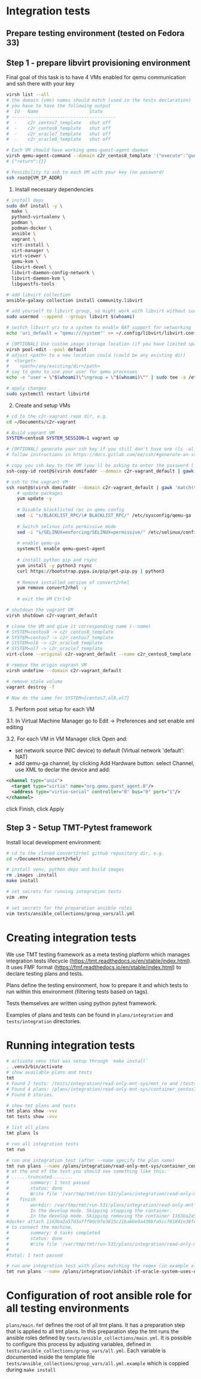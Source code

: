 # Integration tests

## Prepare testing environment (tested on Fedora 33) 

## Step 1 - prepare libvirt provisioning environment

Final goal of this task is to have 4 VMs enabled for qemu communication and
ssh there with your key
```bash
virsh list --all
# the domain (vms) names should match (used in the tests declaration)
# you have to have the following output
#  Id   Name                   State
# ---------------------------------------
#  -    c2r_centos7_template   shut off
#  -    c2r_centos8_template   shut off
#  -    c2r_oracle7_template   shut off
#  -    c2r_oracle8_template   shut off

# Each VM should have working qemu-guest-agent daemon
virsh qemu-agent-command --domain c2r_centos8_template '{"execute":"guest-ping"}'
# {"return":{}}

# Possibility to ssh to each VM with your key (no password)
ssh root@{VM_IP_ADDR} 
```

1. Install necessary dependencies

```bash
# install deps
sudo dnf install -y \
  make \
  python3-virtualenv \
  podman \
  podman-docker \
  ansible \
  vagrant \
  virt-install \
  virt-manager \
  virt-viewer \
  qemu-kvm \
  libvirt-devel \
  libvirt-daemon-config-network \
  libvirt-daemon-kvm \
  libguestfs-tools

# add libvirt collection
ansible-galaxy collection install community.libvirt

# add yourself to libvirt group, so might work with libvirt without sudo
sudo usermod --append --groups libvirt $(whoami)

# switch libvirt uri to a system to enable NAT support for networking
echo 'uri_default = "qemu:///system"' >> ~/.config/libvirt/libvirt.conf

# [OPTIONAL] Use custom image storage location (if you have limited space in /var/lib/libvirt/images)
virsh pool-edit --pool default
# adjust <path> to a new location could (could be any existing dir)
#  <target>
#    <path>/any/existing/dir</path>
# say to qemu to use your user for qemu processes
echo -e "user = \"$(whoami)\"\ngroup = \"$(whoami)\"" | sudo tee -a /etc/libvirt/qemu.conf

# apply changes
sudo systemctl restart libvirtd
```

2. Create and setup VMs
```bash
# cd to the c2r-vagrant repo dir, e.g.
cd ~/Documents/c2r-vagrant

# Build vagrant VM
SYSTEM=centos8 SYSTEM_SESSION=1 vagrant up

# [OPTIONAL] generate your ssh key if you still don't have one (ls -al ~/.ssh/*.pub)
# follow instructions in https://docs.gitlab.com/ee/ssh/#generate-an-ssh-key-pair

# copy you ssh key to the VM (you'll be asking to enter the password (`vagrant`)
ssh-copy-id root@$(virsh domifaddr --domain c2r-vagrant_default | gawk 'match($0, /(192.+)\/.+/, ary) {print ary[1]}')

# ssh to the vagrant VM
ssh root@$(virsh domifaddr --domain c2r-vagrant_default | gawk 'match($0, /(192.+)\/.+/, ary) {print ary[1]}')
    # update packages
    yum update -y
    
    # Disable blacklisted rpc in qemu config
    sed -i "s/BLACKLIST_RPC/\# BLACKLIST_RPC/" /etc/sysconfig/qemu-ga
    
    # Switch selinux into permissive mode
    sed -i "s/SELINUX=enforcing/SELINUX=permissive/" /etc/selinux/config
    
    # enable qemu-ga
    systemctl enable qemu-guest-agent
    
    # install python pip and rsync
    yum install -y python3 rsync
    curl https://bootstrap.pypa.io/pip/get-pip.py | python3
    
    # Remove installed version of convert2rhel
    yum remove convert2rhel -y
    
    # exit the VM Ctrl+D

# shutdown the vagrant VM
virsh shutdown c2r-vagrant_default

# clone the VM and give it corresponding name (--name)
# SYSTEM=centos8 -> c2r_centos8_template
# SYSTEM=centos7 -> c2r_centos7_template
# SYSTEM=ol8 -> c2r_oracle8_template
# SYSTEM=ol7 -> c2r_oracle7_template
virt-clone --original c2r-vagrant_default --name c2r_centos8_template --auto-clone --check disk_size=off

# remove the origin vagrant VM
virsh undefine --domain c2r-vagrant_default

# remove stale volume
vagrant destroy -f

# Now do the same for SYSTEM={centos7,ol8,ol7}
```

3. Perform post setup for each VM 
   
3.1. In Virtual Machine Manager go to Edit -> Preferences and set enable
xml editing

3.2. For each VM in VM Manager click Open and:
- set network source (NIC device) to default (Virtual network 'default': NAT)
- add qemu-ga channel, by clicking Add Hardware button:
select Channel, use XML to declar the device and add:
```xml
<channel type="unix">
  <target type="virtio" name="org.qemu.guest_agent.0"/>
  <address type="virtio-serial" controller="0" bus="0" port="1"/>
</channel>
```
click Finish, click Apply

## Step 3 - Setup TMT-Pytest framework
Install local development environment:
```bash
# cd to the cloned convert2rhel github repository dir, e.g.
cd ~/Documents/convert2rhel/

# install venv, python deps and build images
rm .images .install
make install

# set secrets for running integration tests
vim .env

# set secrets for the preparation ansible roles
vim tests/ansible_collections/group_vars/all.yml
```

# Creating integration tests

We use TMT testing framework as a meta testing platform which manages
integration tests lifecycle (https://tmt.readthedocs.io/en/stable/index.html).
It uses FMF format (https://fmf.readthedocs.io/en/stable/index.html) to declare
testing plans and tests.

Plans define the testing environment, how to prepare it and which tests to run
within this environment (filtering tests based on tags).

Tests themselves are written using python pytest framework.

Examples of plans and tests can be found in `plans/integration` and 
`tests/integration` directories.


# Running integration tests

```bash
# activate venv that was setup through `make install`
. .venv3/bin/activate
# show available plans and tests
tmt 
# Found 2 tests: /tests/integration/read-only-mnt-sys/mnt_ro and /tests/integration/read-only-mnt-sys/sys_ro.
# Found 4 plans: /plans/integration/read-only-mnt-sys/container_centos7_bad_mnt, /plans/integration/read-only-mnt-sys/container_centos7_bad_sys, /plans/integration/read-only-mnt-sys/container_centos8_bad_mnt and /plans/integration/read-only-mnt-sys/container_centos8_bad_sys.
# Found 0 stories.

# show tmt plans and tests
tmt plans show -vvv
tmt tests show -vvv

# list all plans
tmt plans ls

# run all integration tests
tmt run

# run one integration test (after --name specify the plan name)
tmt run plans --name /plans/integration/read-only-mnt-sys/container_centos8_bad_mnt
# at the end of the test you should see something like this:
# ......truncated........
#        summary: 1 test passed
#        status: done
#        Write file '/var/tmp/tmt/run-531/plans/integration/read-only-mnt-sys/container_centos8_bad_mnt/report/step.yaml'.
#    finish
#        workdir: /var/tmp/tmt/run-531/plans/integration/read-only-mnt-sys/container_centos8_bad_mnt/finish
#        In the develop mode. Skipping stopping the container.
#        In the develop mode. Skipping removing the container 1163ba2a57d3afff0dc97e3615c21ba66e9a436bfa5ccf81841e38fd6e4ef5b3.Use:
#docker attach 1163ba2a57d3afff0dc97e3615c21ba66e9a436bfa5ccf81841e38fd6e4ef5b3
# to connect the machine.
#        summary: 0 tasks completed
#        status: done
#        Write file '/var/tmp/tmt/run-531/plans/integration/read-only-mnt-sys/container_centos8_bad_mnt/finish/step.yaml'.
#
#total: 1 test passed

# run one integration test with plans matching the regex (in example all goo tests)
tmt run plans --name /plans/integration/inhibit-if-oracle-system-uses-not-standard-kernel/.+/good -vvvddd
```

# Configuration of root ansible role for all testing environments

`plans/main.fmf` defines the root of all tmt plans. It has a preparation step
that is applied to all tmt plans. In this preparation step the tmt
runs the ansible roles defined by `tests/ansible_collections/main.yml`. It is
possible to configure this process by adjusting variables, defined in 
`tests/ansible_collections/group_vars/all.yml`. Each variable is documented
inside the template file `tests/ansible_collections/group_vars/all.yml.example`
which is coppied during `make install`
